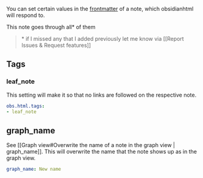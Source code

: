 You can set certain values in the [frontmatter](https://help.obsidian.md/Advanced+topics/YAML+front+matter) of a note, which obsidianhtml will respond to.

This note goes through all\* of them

> \*  if I missed any that I added previously let me know via [[Report Issues & Request features]]

## Tags
### leaf_note
This setting will make it so that no links are followed on the respective note.

``` yaml
obs.html.tags:
- leaf_note
```

## graph_name
See [[Graph view#Overwrite the name of a note in the graph view | graph_name]]. This will overwrite the name that the note shows up as in the graph view.

``` yaml
graph_name: New name
```

